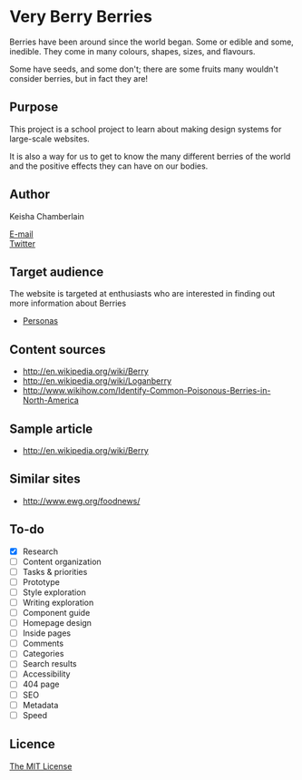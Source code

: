 # Very Berry Berries

Berries have been around since the world began. Some or edible and some, inedible. They come in many colours, shapes, sizes, and flavours.

Some have seeds, and some don't; there are some fruits many wouldn't consider berries, but in fact they are!

## Purpose

This project is a school project to learn about making design systems for large-scale websites.

It is also a way for us to get to know the many different berries of the world and the positive effects they can have on our bodies.

## Author

Keisha Chamberlain

[E-mail](mailto:laydeekey@gmail.com)		
[Twitter](https://twitter.com/laydeekey)

## Target audience

The website is targeted at enthusiasts who are interested in finding out more information about Berries

- [Personas](Personas.md)

## Content sources

- <http://en.wikipedia.org/wiki/Berry>
- <http://en.wikipedia.org/wiki/Loganberry>
- <http://www.wikihow.com/Identify-Common-Poisonous-Berries-in-North-America>

## Sample article

- <http://en.wikipedia.org/wiki/Berry>

## Similar sites

- <http://www.ewg.org/foodnews/>


## To-do

- [x] Research
- [ ] Content organization
- [ ] Tasks & priorities
- [ ] Prototype
- [ ] Style exploration
- [ ] Writing exploration
- [ ] Component guide
- [ ] Homepage design
- [ ] Inside pages
- [ ] Comments
- [ ] Categories
- [ ] Search results
- [ ] Accessibility
- [ ] 404 page
- [ ] SEO
- [ ] Metadata
- [ ] Speed

## Licence

[The MIT License](LICENSE)